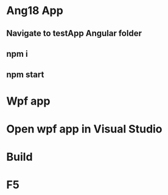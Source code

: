 
# Ang18 App
## Navigate to testApp Angular folder
## npm i
## npm start

# Wpf app
# Open wpf app in Visual Studio
# Build
# F5

